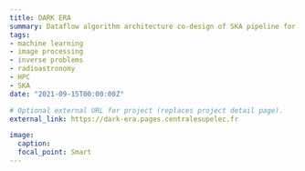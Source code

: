 ```yaml
---
title: DARK ERA
summary: Dataflow algorithm architecture co-design of SKA pipeline for exascale radio Astronomy.
tags:
- machine learning
- image processing
- inverse problems
- radioastronomy
- HPC
- SKA
date: "2021-09-15T00:00:00Z"

# Optional external URL for project (replaces project detail page).
external_link: https://dark-era.pages.centralesupelec.fr

image:
  caption: 
  focal_point: Smart
---
```

